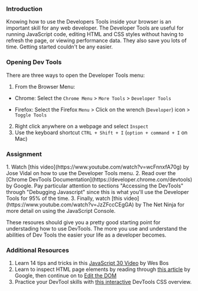 ### Introduction
Knowing how to use the Developers Tools inside your browser is an important skill for any web developer. The Developer Tools are useful for running JavaScript code, editing HTML and CSS styles without having to refresh the page, or viewing performance data. They also save you lots of time. Getting started couldn't be any easier.

### Opening Dev Tools

There are three ways to open the Developer Tools menu:

1. From the Browser Menu:
  - Chrome: Select the `Chrome Menu` > `More Tools` > `Developer Tools`

  - Firefox: Select the Firefox `Menu` > Click on the wrench (`Developer`) icon > `Toggle Tools`
2. Right click anywhere on a webpage and select `Inspect`
3. Use the keyboard shortcut `CTRL + Shift + I` (`option + command + I` on Mac)

### Assignment

<div class="lesson-content__panel" markdown="1">
1. Watch [this video](https://www.youtube.com/watch?v=wcFnnxfA70g) by Jose Vidal on how to use the Developer Tools menu.
2. Read over the [Chrome DevTools Documentation](https://developer.chrome.com/devtools) by Google. Pay particular attention to sections "Accessing the DevTools" through "Debugging Javascript" since this is what you'll use the Developer Tools for 95% of the time.
3. Finally, watch [this video](https://www.youtube.com/watch?v=JzZFccCEgGA) by The Net Ninja for more detail on using the JavaScript Console.

These resoures should give you a pretty good starting point for understading how to use DevTools.  The more you use and understand the abilities of Dev Tools the easier your life as a developer becomes.
</div>

### Additional Resources

1. Learn 14 tips and tricks in this [JavaScript 30 Video](https://www.youtube.com/watch?v=xkzDaKwinA8) by Wes Bos
2. Learn to inspect HTML page elements by reading through [this article](https://developers.google.com/web/tools/chrome-devtools/inspect-styles/) by Google, then continue on to [Edit the DOM](https://developers.google.com/web/tools/chrome-devtools/inspect-styles/edit-dom)
3. Practice your DevTool skills with [this interactive](https://developers.google.com/web/tools/chrome-devtools/css/)  DevTools CSS overview.
